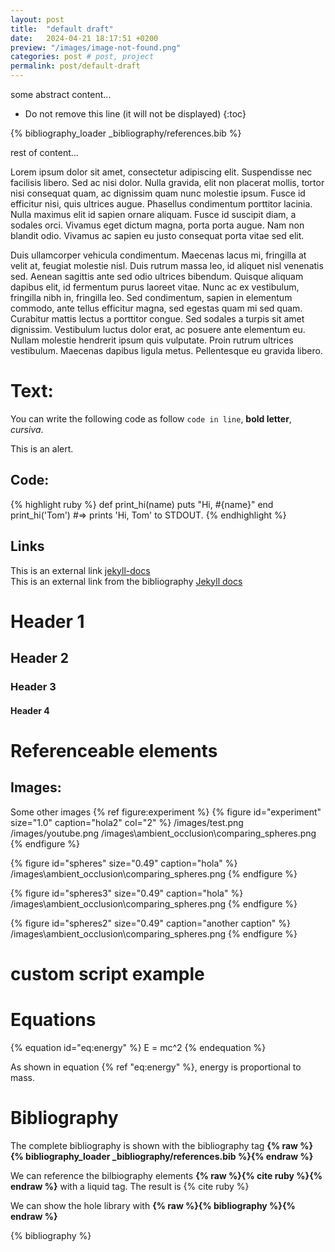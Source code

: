 ```yaml
---
layout: post
title:  "default draft"
date:   2024-04-21 18:17:51 +0200
preview: "/images/image-not-found.png"
categories: post # post, project
permalink: post/default-draft
---
```


some abstract content...
<!-- end-abstract -->


<!-- index -->
* Do not remove this line (it will not be displayed)
{:toc}

<!-- Load all references -->
{% bibliography_loader _bibliography/references.bib %}

rest of content...

Lorem ipsum dolor sit amet, consectetur adipiscing elit. Suspendisse nec facilisis libero. Sed ac nisi dolor. Nulla gravida, elit non placerat mollis, tortor nisi consequat quam, ac dignissim quam nunc molestie ipsum. Fusce id efficitur nisi, quis ultrices augue. Phasellus condimentum porttitor lacinia. Nulla maximus elit id sapien ornare aliquam. Fusce id suscipit diam, a sodales orci. Vivamus eget dictum magna, porta porta augue. Nam non blandit odio. Vivamus ac sapien eu justo consequat porta vitae sed elit.

Duis ullamcorper vehicula condimentum. Maecenas lacus mi, fringilla at velit at, feugiat molestie nisl. Duis rutrum massa leo, id aliquet nisl venenatis sed. Aenean sagittis ante sed odio ultrices bibendum. Quisque aliquam dapibus elit, id fermentum purus laoreet vitae. Nunc ac ex vestibulum, fringilla nibh in, fringilla leo. Sed condimentum, sapien in elementum commodo, ante tellus efficitur magna, sed egestas quam mi sed quam. Curabitur mattis lectus a porttitor congue. Sed sodales a turpis sit amet dignissim. Vestibulum luctus dolor erat, ac posuere ante elementum eu. Nullam molestie hendrerit ipsum quis vulputate. Proin rutrum ultrices vestibulum. Maecenas dapibus ligula metus. Pellentesque eu gravida libero. 





# Text:
You can write the following code as follow  `code in line`, **bold letter**, *cursiva*. 

<div class="alert alert-secondary" role="alert">
    This is an alert.
</div>

## Code:

{% highlight ruby %}
def print_hi(name)
  puts "Hi, #{name}"
end
print_hi('Tom')
#=> prints 'Hi, Tom' to STDOUT.
{% endhighlight %}

## Links
This is an external link [jekyll-docs](https://jekyllrb.com/docs/home)  
This is an external link from the bibliography [Jekyll docs][jekyll-docs]

[jekyll-docs]: https://jekyllrb.com/docs/home

# Header 1
## Header 2
### Header 3
#### Header 4

# Referenceable elements
## Images:

Some other images  {% ref figure:experiment %}
{% figure id="experiment" size="1.0" caption="hola2" col="2" %}
/images/test.png
/images/youtube.png
/images\ambient_occlusion\comparing_spheres.png
{% endfigure %}


{% figure id="spheres" size="0.49" caption="hola" %}
/images\ambient_occlusion\comparing_spheres.png
{% endfigure %}

{% figure id="spheres3" size="0.49" caption="hola" %}
/images\ambient_occlusion\comparing_spheres.png
{% endfigure %}

{% figure id="spheres2" size="0.49" caption="another caption" %}
/images\ambient_occlusion\comparing_spheres.png
{% endfigure %}
# custom script example


# Equations
{% equation id="eq:energy" %}
E = mc^2
{% endequation %}

As shown in equation {% ref "eq:energy" %}, energy is proportional to mass.

# Bibliography
The complete bibliography is shown with the bibliography tag **{% raw %}{% bibliography_loader _bibliography/references.bib %}{% endraw %}**

We can reference the bilbiography elements **{% raw %}{% cite ruby %}{% endraw %}** with a liquid tag. The result is {% cite ruby %}

We can show the hole library with **{% raw %}{% bibliography %}{% endraw %}**

{% bibliography %}